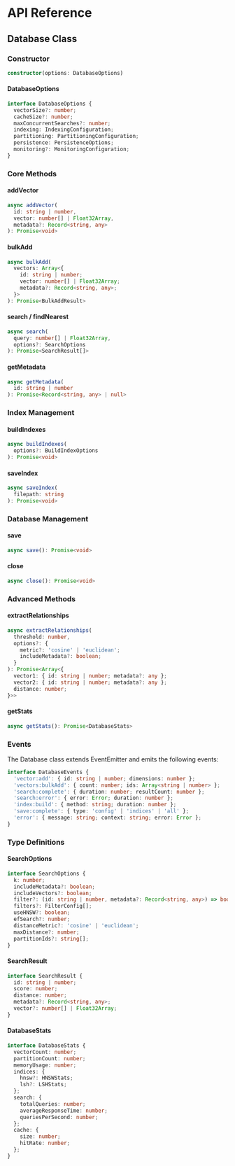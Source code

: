 # API Reference

## Database Class

### Constructor

```typescript
constructor(options: DatabaseOptions)
```

#### DatabaseOptions
```typescript
interface DatabaseOptions {
  vectorSize?: number;
  cacheSize?: number;
  maxConcurrentSearches?: number;
  indexing: IndexingConfiguration;
  partitioning: PartitioningConfiguration;
  persistence: PersistenceOptions;
  monitoring?: MonitoringConfiguration;
}
```

### Core Methods

#### addVector
```typescript
async addVector(
  id: string | number,
  vector: number[] | Float32Array,
  metadata?: Record<string, any>
): Promise<void>
```

#### bulkAdd
```typescript
async bulkAdd(
  vectors: Array<{
    id: string | number;
    vector: number[] | Float32Array;
    metadata?: Record<string, any>;
  }>
): Promise<BulkAddResult>
```

#### search / findNearest
```typescript
async search(
  query: number[] | Float32Array,
  options?: SearchOptions
): Promise<SearchResult[]>
```

#### getMetadata
```typescript
async getMetadata(
  id: string | number
): Promise<Record<string, any> | null>
```

### Index Management

#### buildIndexes
```typescript
async buildIndexes(
  options?: BuildIndexOptions
): Promise<void>
```

#### saveIndex
```typescript
async saveIndex(
  filepath: string
): Promise<void>
```

### Database Management

#### save
```typescript
async save(): Promise<void>
```

#### close
```typescript
async close(): Promise<void>
```

### Advanced Methods

#### extractRelationships
```typescript
async extractRelationships(
  threshold: number,
  options?: {
    metric?: 'cosine' | 'euclidean';
    includeMetadata?: boolean;
  }
): Promise<Array<{
  vector1: { id: string | number; metadata?: any };
  vector2: { id: string | number; metadata?: any };
  distance: number;
}>>
```

#### getStats
```typescript
async getStats(): Promise<DatabaseStats>
```

### Events

The Database class extends EventEmitter and emits the following events:

```typescript
interface DatabaseEvents {
  'vector:add': { id: string | number; dimensions: number };
  'vectors:bulkAdd': { count: number; ids: Array<string | number> };
  'search:complete': { duration: number; resultCount: number };
  'search:error': { error: Error; duration: number };
  'index:build': { method: string; duration: number };
  'save:complete': { type: 'config' | 'indices' | 'all' };
  'error': { message: string; context: string; error: Error };
}
```

### Type Definitions

#### SearchOptions
```typescript
interface SearchOptions {
  k: number;
  includeMetadata?: boolean;
  includeVectors?: boolean;
  filter?: (id: string | number, metadata?: Record<string, any>) => boolean;
  filters?: FilterConfig[];
  useHNSW?: boolean;
  efSearch?: number;
  distanceMetric?: 'cosine' | 'euclidean';
  maxDistance?: number;
  partitionIds?: string[];
}
```

#### SearchResult
```typescript
interface SearchResult {
  id: string | number;
  score: number;
  distance: number;
  metadata?: Record<string, any>;
  vector?: number[] | Float32Array;
}
```

#### DatabaseStats
```typescript
interface DatabaseStats {
  vectorCount: number;
  partitionCount: number;
  memoryUsage: number;
  indices: {
    hnsw?: HNSWStats;
    lsh?: LSHStats;
  };
  search: {
    totalQueries: number;
    averageResponseTime: number;
    queriesPerSecond: number;
  };
  cache: {
    size: number;
    hitRate: number;
  };
}
```
